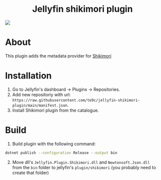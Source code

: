 <h1 align="center">Jellyfin shikimori plugin</h1>
<img align="center" src="https://shikimori.one/assets/layouts/l-top_menu-v2/glyph.svg" />

# About

This plugin adds the metadata provider for [Shikimori](https://shikimori.one)

# Installation

1. Go to Jellyfin's dashboard -> Plugins -> Repositories.
2. Add new repositoriy with url: `https://raw.githubusercontent.com/te9c/jellyfin-shikimori-plugin/main/manifest.json`.
3. Install Shikimori plugin from the catalogue.

# Build

1. Build plugin with the following command:

```bash
dotnet publish --configuration Release --output bin
```

2. Move dll's `Jellyfin.Plugin.Shikimori.dll` and `Newtonsoft.Json.dll`
   from the `bin` folder to jellyfin's `plugin/shikimori` (you probably need to create that folder)
